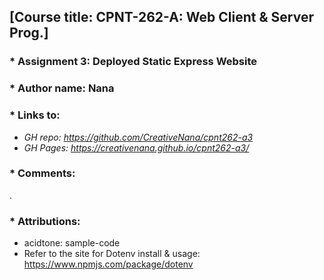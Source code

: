 ## [Course title: CPNT-262-A: Web Client & Server Prog.]

### * Assignment 3: Deployed Static Express Website 
### * Author name: Nana

### * Links to:
+ *GH repo: https://github.com/CreativeNana/cpnt262-a3*
+ *GH Pages: https://creativenana.github.io/cpnt262-a3/*

### * Comments: 
.
   
### * Attributions: 
  + acidtone: sample-code
  + Refer to the site for Dotenv install & usage: https://www.npmjs.com/package/dotenv